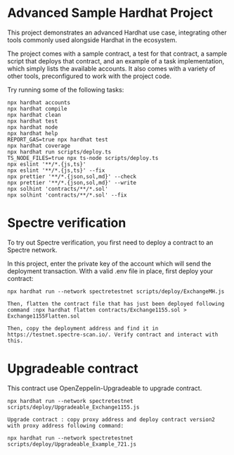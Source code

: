 # Advanced Sample Hardhat Project

This project demonstrates an advanced Hardhat use case, integrating other tools commonly used alongside Hardhat in the ecosystem.

The project comes with a sample contract, a test for that contract, a sample script that deploys that contract, and an example of a task implementation, which simply lists the available accounts. It also comes with a variety of other tools, preconfigured to work with the project code.

Try running some of the following tasks:

```shell
npx hardhat accounts
npx hardhat compile
npx hardhat clean
npx hardhat test
npx hardhat node
npx hardhat help
REPORT_GAS=true npx hardhat test
npx hardhat coverage
npx hardhat run scripts/deploy.ts
TS_NODE_FILES=true npx ts-node scripts/deploy.ts
npx eslint '**/*.{js,ts}'
npx eslint '**/*.{js,ts}' --fix
npx prettier '**/*.{json,sol,md}' --check
npx prettier '**/*.{json,sol,md}' --write
npx solhint 'contracts/**/*.sol'
npx solhint 'contracts/**/*.sol' --fix
```

# Spectre verification

To try out Spectre verification, you first need to deploy a contract to an Spectre network.

In this project, enter the private key of the account which will send the deployment transaction. With a valid .env file in place, first deploy your contract:

```shell
npx hardhat run --network spectretestnet scripts/deploy/ExchangeMH.js

Then, flatten the contract file that has just been deployed following command :npx hardhat flatten contracts/Exchange1155.sol > Exchange1155Flatten.sol 

Then, copy the deployment address and find it in https://testnet.spectre-scan.io/. Verify contract and interact with this.
```

# Upgradeable contract
This contract use OpenZeppelin-Upgradeable to upgrade contract.

```shell
npx hardhat run --network spectretestnet scripts/deploy/Upgradeable_Exchange1155.js

Upgrade contract : copy proxy address and deploy contract version2 with proxy address following command:

npx hardhat run --network spectretestnet scripts/deploy/Upgradeable_Example_721.js

```
